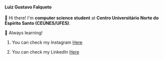 #### Luiz Gustavo Falqueto

:wave: Hi there! I'm **computer science student** at **Centro Universitário Norte do Espírito Santo (CEUNES/UFES)**.

:open_book: Always learning!

1. You can check my Instagram [Here](https://www.instagram.com/luizgfalqueto/) 

1. You can check my LinkedIn [Here](https://www.instagram.com/luizgfalqueto/) 


